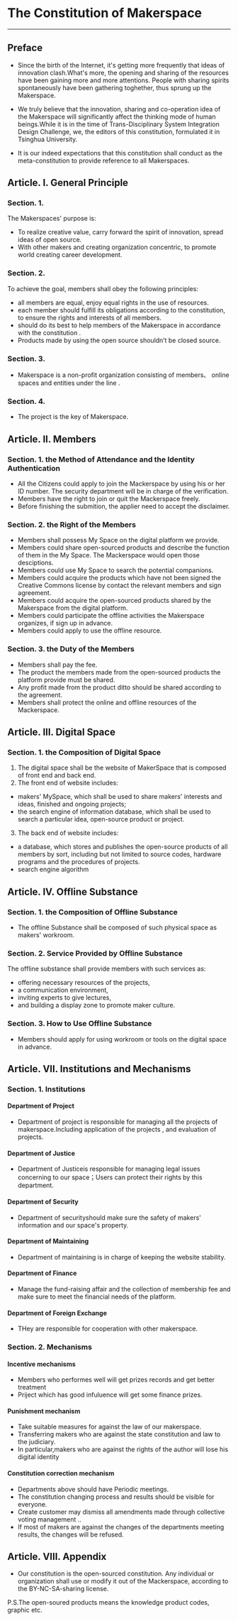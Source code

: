 # The Constitution of Makerspace
--- 
## Preface
- Since the birth of the Internet, it's getting more frequently that ideas of innovation clash.What's more, the opening and sharing of the resources have been gaining more and more attentions. People with sharing spirits spontaneously have been gathering toghether, thus sprung up the Makerspace.

- We truly believe that the innovation, sharing and co-operation idea of the Makerspace will significantly affect the thinking mode of human beings.While it is in the time of Trans-Disciplinary System Integration Design Challenge, we, the editors of this constitution, formulated it in Tsinghua University.

- It is our indeed expectations that this constitution shall conduct as the meta-constitution to provide reference to all Makerspaces.


## Article. I.  General Principle

### Section. 1.

The Makerspaces' purpose is:

- To realize creative value, carry forward the spirit of innovation, spread  ideas of open source.
- With other makers and creating organization concentric, to promote world creating career development.

### Section. 2.

To achieve the goal, members shall obey  the following principles:

- all members are equal, enjoy equal rights in the use of resources.
- each member should fulfill its obligations according to the constitution, to ensure the rights and interests of all members.
- should do its best to help  members of  the Makerspace in accordance with the constitution .
- Products made by using the open source shouldn’t be closed source.

### Section. 3.

- Makerspace  is a non-profit organization consisting of members、 online spaces and entities under the line .

### Section. 4.

- The project is the key of Makerspace.

## Article. II. Members

### Section. 1. the Method of Attendance and the Identity Authentication
- All the Citizens could apply to join the Mackerspace by using his or her ID number. The security department will be in charge of the verification.
- Members have the right to join or quit the Mackerspace freely.
- Before finishing the submition, the applier need to accept the disclaimer.

### Section. 2. the Right of the Members
- Members shall possess My Space on the digital platform we provide.
- Members could share open-sourced  products and describe the function of them in the My Space. The Mackerspace would  open those desciptions.
- Members could use My Space to search the potential companions.
- Members could acquire the products which have not been signed the Creative Commons license by contact the relevant members and sign agreement.
- Members could acquire the open-sourced products shared by the Makerspace from the digital platform. 
- Members could participate the offline activities the Makerspace organizes, if sign up in advance.
- Members could apply to use the offline resource.

### Section. 3. the Duty of the Members
- Members shall pay the fee.
- The product the members made from the open-sourced products the platform provide must be shared.
- Any profit made from the product ditto should be shared according to the agreement.
- Members shall protect the online and offline resources of the Mackerspace. 

## Article. III. Digital Space
### Section. 1. the Composition of Digital Space
1. The digital space shall be the website of MakerSpace that is composed of front end and back end.
2. The front end of website includes:
- makers' MySpace, which shall be used to share makers' interests and ideas, finished and ongoing projects;
-  the search engine of information database, which shall be used to search a particular idea,  open-source product or project.
3. The back end of website includes:
- a database, which stores and publishes the open-source products of all members by sort, including but not limited to source codes, hardware programs and the procedures of projects.
- search engine algorithm

## Article. IV. Offline Substance
### Section. 1. the Composition of Offline Substance
- The offline Substance shall be composed of such physical space as makers' workroom. 

### Section. 2. Service Provided by Offline Substance
The offline substance shall provide members with such services as: 
- offering necessary resources of the projects,
- a communication environment,
- inviting experts to give lectures, 
- and building a display zone to promote maker culture.

### Section. 3. How to Use Offline Substance 
- Members should apply for using workroom or tools on the digital space in advance. 

## Article. VII. Institutions and Mechanisms

### Section. 1. Institutions

#### Department of Project

- Department of project is responsible for managing all the projects of makerspace.Including application of  the projects , and evaluation of projects.
 
#### Department of Justice
- Department of Justiceis responsible for managing legal issues concerning to our space；Users can protect their rights by this department.

#### Department of Security
- Department of securityshould make sure the safety of makers' information and our space's property.  

#### Department of Maintaining
- Department of maintaining is in charge of keeping the website stability.

#### Department of Finance
- Manage the fund-raising affair and the collection of membership fee and make sure to meet the financial needs of the platform.
#### Department of Foreign Exchange
- THey are responsible for cooperation with other makerspace.

### Section. 2. Mechanisms
#### Incentive mechanisms
- Members who performes well will get prizes  records and get better treatment
- Priject which has good infuluence will get some finance prizes.  

#### Punishment mechanism
- Take suitable measures for against the law of our makerspace.
- Transferring makers who are against  the state constitution and law to the judiciary.
- In particular,makers who are against the rights of the author will lose his digital identity

#### Constitution correction mechanism
- Departments above should have  Periodic meetings. 
- The constitution changing process and results should be visible for everyone.
- Create customer may dismiss all amendments made through collective voting management ..
- If most of makers are against the changes of the departments meeting results, the changes will be refused.

## Article. VIII. Appendix
- Our constitution is the open-sourced constitution. Any individual or organization shall use or modify it out of the Mackerspace, according to the BY-NC-SA-sharing license.

P.S.The open-soured products means the knowledge product codes, graphic etc.


